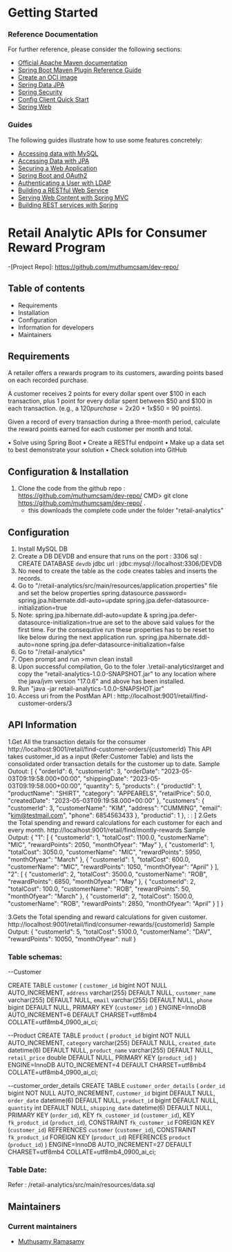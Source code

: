 # Getting Started

### Reference Documentation
For further reference, please consider the following sections:

* [Official Apache Maven documentation](https://maven.apache.org/guides/index.html)
* [Spring Boot Maven Plugin Reference Guide](https://docs.spring.io/spring-boot/docs/3.0.6/maven-plugin/reference/html/)
* [Create an OCI image](https://docs.spring.io/spring-boot/docs/3.0.6/maven-plugin/reference/html/#build-image)
* [Spring Data JPA](https://docs.spring.io/spring-boot/docs/3.0.6/reference/htmlsingle/#data.sql.jpa-and-spring-data)
* [Spring Security](https://docs.spring.io/spring-boot/docs/3.0.6/reference/htmlsingle/#web.security)
* [Config Client Quick Start](https://docs.spring.io/spring-cloud-config/docs/current/reference/html/#_client_side_usage)
* [Spring Web](https://docs.spring.io/spring-boot/docs/3.0.6/reference/htmlsingle/#web)

### Guides
The following guides illustrate how to use some features concretely:

* [Accessing data with MySQL](https://spring.io/guides/gs/accessing-data-mysql/)
* [Accessing Data with JPA](https://spring.io/guides/gs/accessing-data-jpa/)
* [Securing a Web Application](https://spring.io/guides/gs/securing-web/)
* [Spring Boot and OAuth2](https://spring.io/guides/tutorials/spring-boot-oauth2/)
* [Authenticating a User with LDAP](https://spring.io/guides/gs/authenticating-ldap/)
* [Building a RESTful Web Service](https://spring.io/guides/gs/rest-service/)
* [Serving Web Content with Spring MVC](https://spring.io/guides/gs/serving-web-content/)
* [Building REST services with Spring](https://spring.io/guides/tutorials/rest/)

# Retail Analytic APIs for Consumer Reward Program

-[Project Repo]: https://github.com/muthumcsam/dev-repo/


## Table of contents

- Requirements
- Installation
- Configuration
- Information for developers
- Maintainers


## Requirements

A retailer offers a rewards program to its customers, awarding points based on each recorded purchase. 
 
A customer receives 2 points for every dollar spent over $100 in each transaction, plus 1 point for every dollar spent between $50 and $100 in each transaction.
(e.g., a $120 purchase = 2x$20 + 1x$50 = 90 points).
 
Given a record of every transaction during a three-month period, calculate the reward points earned for each customer per month and total.
 
•	Solve using Spring Boot
•	Create a RESTful endpoint
•	Make up a data set to best demonstrate your solution
•	Check solution into GitHub



## Configuration & Installation
 1. Clone the code from the github repo :  https://github.com/muthumcsam/dev-repo/ 
     CMD> git clone https://github.com/muthumcsam/dev-repo/ .
     - this downloads the complete code under the folder "retail-analytics"

## Configuration
 1. Install MySQL DB
 2. Create a DB DEVDB and ensure that runs on the port : 3306
    sql : CREATE DATABASE `devdb` 
    jdbc url : jdbc:mysql://localhost:3306/DEVDB
 3. No need to create the table as the code creates tables and inserts the records.
 4. Go to "/retail-analytics/src/main/resources/application.properties" file and set the below properties
       spring.datasource.password=<PROVIDE YOUR DB PASSWORD>
	   spring.jpa.hibernate.ddl-auto=update
	   spring.jpa.defer-datasource-initialization=true
  5. Note: spring.jpa.hibernate.ddl-auto=update & spring.jpa.defer-datasource-initialization=true are set to the above said values for the first time.
	   For the consequtive run these properties has to be reset to like below during the next application run. 
	   spring.jpa.hibernate.ddl-auto=none
	   spring.jpa.defer-datasource-initialization=false
  6. Go to "/retail-analytics"
  7. Open <CMD> prompt and run  >mvn clean install
  8. Upon successful compilation, Go to the foler .\retail-analytics\target and copy the "retail-analytics-1.0.0-SNAPSHOT.jar" to any location 
     where the java/jvm version "17.0.6" and above has been installed.
  9. Run "java -jar retail-analytics-1.0.0-SNAPSHOT.jar" 
 10. Access uri from the PostMan API : http://localhost:9001/retail/find-customer-orders/3 
 
	   

## API Information

1.Get All the transaction details for the consumer
  http://localhost:9001/retail/find-customer-orders/{customerId}
  This API takes customer_id as a input (Refer:Customer Table) and lists the consolidated order transaction details for the customer up to date.
  Sample Outout:
    [
		{
			"orderId": 6,
			"customerId": 3,
			"orderDate": "2023-05-03T09:19:58.000+00:00",
			"shippingDate": "2023-05-03T09:19:58.000+00:00",
			"quantity": 5,
			"products": {
				"productId": 1,
				"productName": "SHIRT",
				"category": "APPEARELS",
				"retailPrice": 50.0,
				"createdDate": "2023-05-03T09:19:58.000+00:00"
			},
			"customers": {
				"customerId": 3,
				"customerName": "KIM",
				"address": "CUMMING",
				"email": "kim@testmail.com",
				"phone": 6854563433
			},
			"productid": 1
       },
	   :
	   :
	]
2.Gets the Total spending and reward calculations for each customer for each and every month.
  http://localhost:9001/retail/find/montly-rewards
  Sample Output:
      {
		"1": [
				{
					"customerId": 1,
					"totalCost": 1100.0,
					"customerName": "MIC",
					"rewardPoints": 2050,
					"monthOfyear": "May"
				},
				{
					"customerId": 1,
					"totalCost": 3050.0,
					"customerName": "MIC",
					"rewardPoints": 5950,
					"monthOfyear": "March"
				},
				{
					"customerId": 1,
					"totalCost": 600.0,
					"customerName": "MIC",
					"rewardPoints": 1050,
					"monthOfyear": "April"
				}
		],
		"2": [
				{
					"customerId": 2,
					"totalCost": 3500.0,
					"customerName": "ROB",
					"rewardPoints": 6850,
					"monthOfyear": "May"
				},
				{
					"customerId": 2,
					"totalCost": 100.0,
					"customerName": "ROB",
					"rewardPoints": 50,
					"monthOfyear": "March"
				},
				{
					"customerId": 2,
					"totalCost": 1500.0,
					"customerName": "ROB",
					"rewardPoints": 2850,
					"monthOfyear": "April"
				}
		]
	}
    
3.Gets the Total spending and reward calculations for given customer.
  http://localhost:9001/retail/find/consumer-rewards/{customerId}
  Sample Output:
    {
    "customerId": 5,
    "totalCost": 5100.0,
    "customerName": "DAV",
    "rewardPoints": 10050,
    "monthOfyear": null
   }


### Table schemas:

--Customer

CREATE TABLE `customer` (
  `customer_id` bigint NOT NULL AUTO_INCREMENT,
  `address` varchar(255) DEFAULT NULL,
  `customer_name` varchar(255) DEFAULT NULL,
  `email` varchar(255) DEFAULT NULL,
  `phone` bigint DEFAULT NULL,
  PRIMARY KEY (`customer_id`)
) ENGINE=InnoDB AUTO_INCREMENT=6 DEFAULT CHARSET=utf8mb4 COLLATE=utf8mb4_0900_ai_ci;

--Product
CREATE TABLE `product` (
  `product_id` bigint NOT NULL AUTO_INCREMENT,
  `category` varchar(255) DEFAULT NULL,
  `created_date` datetime(6) DEFAULT NULL,
  `product_name` varchar(255) DEFAULT NULL,
  `retail_price` double DEFAULT NULL,
  PRIMARY KEY (`product_id`)
) ENGINE=InnoDB AUTO_INCREMENT=4 DEFAULT CHARSET=utf8mb4 COLLATE=utf8mb4_0900_ai_ci;

--customer_order_details
CREATE TABLE `customer_order_details` (
  `order_id` bigint NOT NULL AUTO_INCREMENT,
  `customer_id` bigint DEFAULT NULL,
  `order_date` datetime(6) DEFAULT NULL,
  `product_id` bigint DEFAULT NULL,
  `quantity` int DEFAULT NULL,
  `shipping_date` datetime(6) DEFAULT NULL,
  PRIMARY KEY (`order_id`),
  KEY `fk_customer_id` (`customer_id`),
  KEY `fk_product_id` (`product_id`),
  CONSTRAINT `fk_customer_id` FOREIGN KEY (`customer_id`) REFERENCES `customer` (`customer_id`),
  CONSTRAINT `fk_product_id` FOREIGN KEY (`product_id`) REFERENCES `product` (`product_id`)
) ENGINE=InnoDB AUTO_INCREMENT=27 DEFAULT CHARSET=utf8mb4 COLLATE=utf8mb4_0900_ai_ci;

### Table Date:
   Refer : /retail-analytics/src/main/resources/data.sql
## Maintainers

### Current maintainers

- [Muthusamy Ramasamy ](https://www.linkedin.com/in/muthusamyr/)

